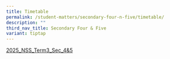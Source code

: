 ```yaml
---
title: Timetable
permalink: /student-matters/secondary-four-n-five/timetable/
description: ""
third_nav_title: Secondary Four & Five
variant: tiptap
---
```

<p><a href="/files/2025 TT TERM3/2025_NSS_Term_3_Sec_4_5.pdf" rel="noopener nofollow" target="_blank">2025_NSS_Term3_Sec_4&amp;5</a>
</p>